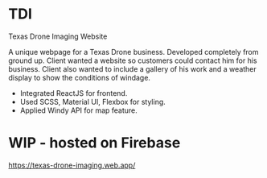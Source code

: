 # TDI
Texas Drone Imaging Website

A unique webpage for a Texas Drone business. Developed completely from ground up.
Client wanted a website so customers could contact him for his business.
Client also wanted to include a gallery of his work and a weather display to show the conditions of windage.

 - Integrated ReactJS for frontend.
 - Used SCSS, Material UI, Flexbox for styling.
 - Applied Windy API for map feature.
 
# WIP - hosted on Firebase
https://texas-drone-imaging.web.app/
